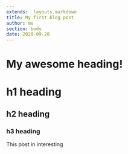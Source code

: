 ```yaml
---
extends: _layouts.markdown
title: My first blog post
author: me
section: body
date: 2020-09-20
---
```


# My awesome heading!

# h1 heading

## h2 heading

### h3 heading

This post in interesting
